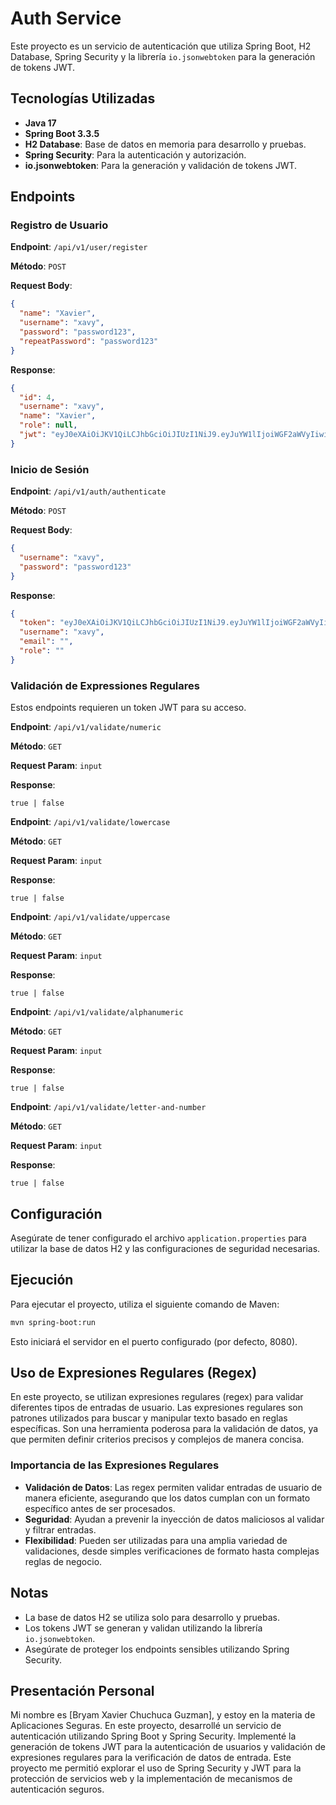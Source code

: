 # Auth Service

Este proyecto es un servicio de autenticación que utiliza Spring Boot, H2 Database, Spring Security y la librería
`io.jsonwebtoken` para la generación de tokens JWT.

## Tecnologías Utilizadas

- **Java 17**
- **Spring Boot 3.3.5**
- **H2 Database**: Base de datos en memoria para desarrollo y pruebas.
- **Spring Security**: Para la autenticación y autorización.
- **io.jsonwebtoken**: Para la generación y validación de tokens JWT.

## Endpoints

### Registro de Usuario

**Endpoint**: `/api/v1/user/register`

**Método**: `POST`

**Request Body**:

```json
{
  "name": "Xavier",
  "username": "xavy",
  "password": "password123",
  "repeatPassword": "password123"
}
```

**Response**:

```json
{
  "id": 4,
  "username": "xavy",
  "name": "Xavier",
  "role": null,
  "jwt": "eyJ0eXAiOiJKV1QiLCJhbGciOiJIUzI1NiJ9.eyJuYW1lIjoiWGF2aWVyIiwiYXV0aG9yaXRpZXMiOltdLCJzdWIiOiJ4YXZ5IiwiaWF0IjoxNzMwNzc2MzQxLCJleHAiOjE3MzA3NzgxNDF9.1KE23eriqmC4hAQFh38jcj9_d1PnsVy_8dWIVuMDS_I"
}
```

### Inicio de Sesión

**Endpoint**: `/api/v1/auth/authenticate`

**Método**: `POST`

**Request Body**:

```json
{
  "username": "xavy",
  "password": "password123"
}
```

**Response**:

```json
{
  "token": "eyJ0eXAiOiJKV1QiLCJhbGciOiJIUzI1NiJ9.eyJuYW1lIjoiWGF2aWVyIiwiYXV0aG9yaXRpZXMiOltdLCJzdWIiOiJ4YXZ5IiwiaWF0IjoxNzMwNzc1NjYzLCJleHAiOjE3MzA3Nzc0NjN9.KZssifsThRilfzXOTphnv0wriZ4sx1o10acmlevMNhw",
  "username": "xavy",
  "email": "",
  "role": ""
}
```

### Validación de Expressiones Regulares

Estos endpoints requieren un token JWT para su acceso.

**Endpoint**: `/api/v1/validate/numeric`

**Método**: `GET`

**Request Param**: `input`

**Response**:

```boolean
true | false
```

**Endpoint**: `/api/v1/validate/lowercase`

**Método**: `GET`

**Request Param**: `input`

**Response**:

```boolean
true | false
```

**Endpoint**: `/api/v1/validate/uppercase`

**Método**: `GET`

**Request Param**: `input`

**Response**:

```boolean
true | false
```

**Endpoint**: `/api/v1/validate/alphanumeric`

**Método**: `GET`

**Request Param**: `input`

**Response**:

```boolean
true | false
```

**Endpoint**: `/api/v1/validate/letter-and-number`

**Método**: `GET`

**Request Param**: `input`

**Response**:

```boolean
true | false
```

## Configuración

Asegúrate de tener configurado el archivo `application.properties` para utilizar la base de datos H2 y las configuraciones de seguridad necesarias.

## Ejecución

Para ejecutar el proyecto, utiliza el siguiente comando de Maven:

```bash
mvn spring-boot:run
```

Esto iniciará el servidor en el puerto configurado (por defecto, 8080).


## Uso de Expresiones Regulares (Regex)

En este proyecto, se utilizan expresiones regulares (regex) para validar diferentes tipos de entradas de usuario. Las expresiones regulares son patrones utilizados para buscar y manipular texto basado en reglas específicas. Son una herramienta poderosa para la validación de datos, ya que permiten definir criterios precisos y complejos de manera concisa.

### Importancia de las Expresiones Regulares

- **Validación de Datos**: Las regex permiten validar entradas de usuario de manera eficiente, asegurando que los datos cumplan con un formato específico antes de ser procesados.
- **Seguridad**: Ayudan a prevenir la inyección de datos maliciosos al validar y filtrar entradas.
- **Flexibilidad**: Pueden ser utilizadas para una amplia variedad de validaciones, desde simples verificaciones de formato hasta complejas reglas de negocio.


## Notas

- La base de datos H2 se utiliza solo para desarrollo y pruebas.
- Los tokens JWT se generan y validan utilizando la librería `io.jsonwebtoken`.
- Asegúrate de proteger los endpoints sensibles utilizando Spring Security.


## Presentación Personal
Mi nombre es [Bryam Xavier Chuchuca Guzman], y estoy en la materia de Aplicaciones Seguras. En este proyecto, desarrollé un servicio de autenticación utilizando Spring Boot y Spring Security. Implementé la generación de tokens JWT para la autenticación de usuarios y validación de expresiones regulares para la verificación de datos de entrada. Este proyecto me permitió explorar el uso de Spring Security y JWT para la protección de servicios web y la implementación de mecanismos de autenticación seguros.